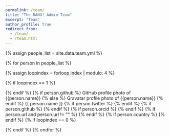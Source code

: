 ```yaml
---
permalink: /team/
title: "The DANG! Admin Team"
excerpt: "Team"
author_profile: true
redirect_from:
  - /team/
  - /team.html
---
```


{% assign people_list = site.data.team.yml %}

{% for person in people_list %}

{% assign loopindex = forloop.index | modulo: 4 %}

{% if loopindex == 1 %}

{% endif %}
{% if person.github %}  GitHub profile photo of {{person.name}} {% else %} Gravatar profile photo of {{person.name}} {% endif %}
{{ person.name }}
{% if person.twitter %}
{% endif %} {% if person.github %}
{% endif %} {% if person.orcid %}
{% endif %} {% if person.url and person.url != "" %}
{% endif %}
{% if person.country %}   {% endif %}
{% if loopindex == 0 %}

{% endif %} {% endfor %}
